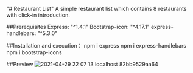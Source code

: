 "# Restaurant List" 
A simple restaurant list which contains 8 restaurants with click-in introduction.

##Prerequisites
Express: "^1.4.1"
Bootstrap-icon: "^4.17.1"
express-handlebars: "^5.3.0"

##Installation and execution：
npm i express
npm i express-handlebars
npm i bootstrap-icons

##Preview
![2021-04-29 22 07 13 localhost 82bb9529aa64](https://user-images.githubusercontent.com/82953069/116564944-feea5e80-a937-11eb-996a-6216860485d7.png)
